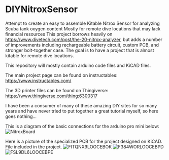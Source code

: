 # DIYNitroxSensor
Attempt to create an easy to assemble Kitable Nitrox Sensor for analyzing Scuba tank oxygen content
Mostly for remote dive locations that may lack financial resources
This project borrows heavily on https://www.divetech.com/post/the-20-nitrox-analyzer, but adds a number of improvements including rechargeable battery circuit, custom PCB, and stronger bolt-together case. The goal is to have a project that is almost kitable for remote dive locations. 

This repository will mostly contain arduino code files and KiCAD files. 

The main project page can be found on instructables: https://www.instructables.com/

The 3D printer files can be found on Thingiverse: https://www.thingiverse.com/thing:6300317

I have been a consumer of many of these amazing DIY sites for so many years and have never tried to put together a great tutorial myself, so here goes nothing...

This is a diagram of the basic connections for the arduino pro mini below:
![NitroxBoard](https://github.com/rolandoman/DIYNitroxSensor/assets/35143707/91f06973-697c-49b6-a835-74f9b90954ca)

Here is a picture of the specialized PCB for the project designed on KiCAD. File included in the project.
![FITQNX9LOOCEBOK](https://github.com/rolandoman/DIYNitroxSensor/assets/35143707/e697c9b1-5754-42d5-bb32-a8f16a314d7c)
![F384WORLOOCEBPD](https://github.com/rolandoman/DIYNitroxSensor/assets/35143707/731968e5-466b-485c-8b64-4a65d277f07c)
![FSL9DL6LOOCEBPE](https://github.com/rolandoman/DIYNitroxSensor/assets/35143707/e7251116-40f8-476c-bf9e-a76c370b4b17)
